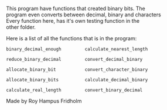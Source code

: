 
This program have functions  that  created  binary  bits.  The  
program even converts between decimal, binary  and  characters  
Every function here, has it's  own  testing  function  in  the  
other folder.

Here is a list of all the functions that is  in  the  program:

```
binary_decimal_enough         calculate_nearest_length

reduce_binary_decimal         convert_decimal_binary

allocate_binary_bit           convert_character_binary

allocate_binary_bits          calculate_decimal_binary

calculate_real_length         convert_binary_decimal
```

Made by Roy Hampus Fridholm
